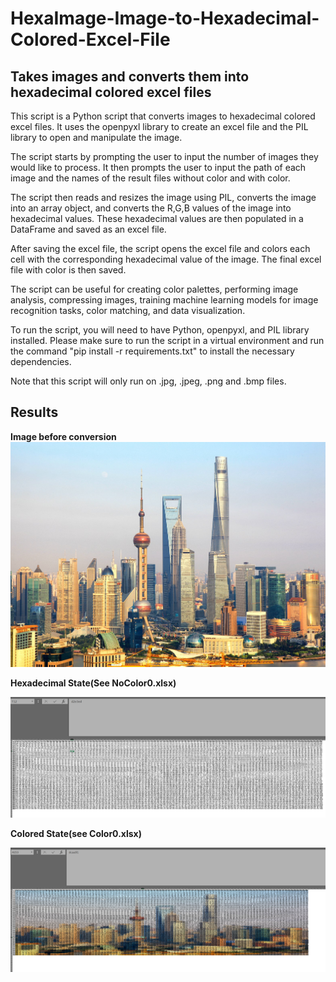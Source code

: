 # HexaImage-Image-to-Hexadecimal-Colored-Excel-File
## **Takes images and converts them into hexadecimal colored excel files**
This script is a Python script that converts images to hexadecimal colored excel files. It uses the openpyxl library to create an excel file and the PIL library to open and manipulate the image.

The script starts by prompting the user to input the number of images they would like to process. It then prompts the user to input the path of each image and the names of the result files without color and with color.

The script then reads and resizes the image using PIL, converts the image into an array object, and converts the R,G,B values of the image into hexadecimal values. These hexadecimal values are then populated in a DataFrame and saved as an excel file.

After saving the excel file, the script opens the excel file and colors each cell with the corresponding hexadecimal value of the image. The final excel file with color is then saved.

The script can be useful for creating color palettes, performing image analysis, compressing images, training machine learning models for image recognition tasks, color matching, and data visualization.

To run the script, you will need to have Python, openpyxl, and PIL library installed. Please make sure to run the script in a virtual environment and run the command "pip install -r requirements.txt" to install the necessary dependencies.

Note that this script will only run on .jpg, .jpeg, .png and .bmp files.

## **Results**

**Image before conversion**
<img src='https://github.com/redcartel243/HexaImage-Image-to-Hexadecimal-Colored-Excel-File/blob/main/Arch2O-record-breaker-shanghai-tower-the-worlds-second-tallest-building-completed-in-shanghai.jpg'/>


**Hexadecimal State(See NoColor0.xlsx)**

<img src='https://github.com/redcartel243/HexaImage-Image-to-Hexadecimal-Colored-Excel-File/blob/main/Picture1.png'/>


**Colored State(see Color0.xlsx)**

<img src='https://github.com/redcartel243/HexaImage-Image-to-Hexadecimal-Colored-Excel-File/blob/main/Picture2.png'/>
